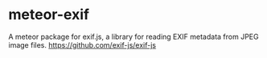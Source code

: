 meteor-exif
===========

A meteor package for exif.js, a library for reading EXIF metadata from JPEG image files.
https://github.com/exif-js/exif-js

